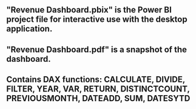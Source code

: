 ## "Revenue Dashboard.pbix" is the Power BI project file for interactive use with the desktop application.

## "Revenue Dashboard.pdf" is a snapshot of the dashboard.
## Contains DAX functions: CALCULATE, DIVIDE, FILTER, YEAR, VAR, RETURN, DISTINCTCOUNT, PREVIOUSMONTH, DATEADD, SUM, DATESYTD
